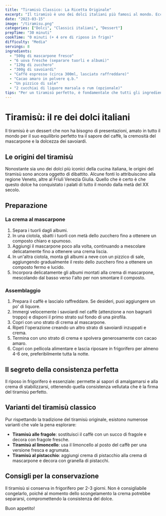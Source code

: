 ```yaml
---
title: "Tiramisù Classico: La Ricetta Originale"
excerpt: "Il tiramisù è uno dei dolci italiani più famosi al mondo. Ecco la ricetta originale per prepararlo in casa."
date: "2023-03-15"
image: "/tiramisu.png"
categories: ["Dolci", "Classici italiani", "Dessert"]
prepTime: "30 minuti"
cookTime: "0 minuti (+ 4 ore di riposo in frigo)"
difficulty: "Media"
servings: 8
ingredients:
  - "500g di mascarpone fresco"
  - "6 uova fresche (separare tuorli e albumi)"
  - "120g di zucchero"
  - "300g di savoiardi"
  - "Caffè espresso (circa 300ml, lasciato raffreddare)"
  - "Cacao amaro in polvere q.b."
  - "Un pizzico di sale"
  - "2 cucchiai di liquore marsala o rum (opzionale)"
tips: "Per un tiramisù perfetto, è fondamentale che tutti gli ingredienti siano a temperatura ambiente, specialmente il mascarpone. Evita di inzuppare troppo i savoiardi nel caffè: devono essere umidi ma non completamente bagnati."
---
```


# Tiramisù: il re dei dolci italiani

Il tiramisù è un dessert che non ha bisogno di presentazioni, amato in tutto il mondo per il suo equilibrio perfetto tra il sapore del caffè, la cremosità del mascarpone e la dolcezza dei savoiardi.

## Le origini del tiramisù

Nonostante sia uno dei dolci più iconici della cucina italiana, le origini del tiramisù sono ancora oggetto di dibattito. Alcune fonti lo attribuiscono alla regione Veneto, altre al Friuli Venezia Giulia. Quello che è certo è che questo dolce ha conquistato i palati di tutto il mondo dalla metà del XX secolo.

## Preparazione

### La crema al mascarpone

1. Separa i tuorli dagli albumi.
2. In una ciotola, sbatti i tuorli con metà dello zucchero fino a ottenere un composto chiaro e spumoso.
3. Aggiungi il mascarpone poco alla volta, continuando a mescolare delicatamente fino a ottenere una crema liscia.
4. In un'altra ciotola, monta gli albumi a neve con un pizzico di sale, aggiungendo gradualmente il resto dello zucchero fino a ottenere un composto fermo e lucido.
5. Incorpora delicatamente gli albumi montati alla crema di mascarpone, mescolando dal basso verso l'alto per non smontare il composto.

### Assemblaggio

1. Prepara il caffè e lascialo raffreddare. Se desideri, puoi aggiungere un po' di liquore.
2. Immergi velocemente i savoiardi nel caffè (attenzione a non bagnarli troppo) e disponi il primo strato sul fondo di una pirofila.
3. Copri con uno strato di crema al mascarpone.
4. Ripeti l'operazione creando un altro strato di savoiardi inzuppati e crema.
5. Termina con uno strato di crema e spolvera generosamente con cacao amaro.
6. Copri con pellicola alimentare e lascia riposare in frigorifero per almeno 4-6 ore, preferibilmente tutta la notte.

## Il segreto della consistenza perfetta

Il riposo in frigorifero è essenziale: permette ai sapori di amalgamarsi e alla crema di stabilizzarsi, ottenendo quella consistenza vellutata che è la firma del tiramisù perfetto.

## Varianti del tiramisù classico

Pur rispettando la tradizione del tiramisù originale, esistono numerose varianti che vale la pena esplorare:

- **Tiramisù alle fragole**: sostituisci il caffè con un succo di fragole e decora con fragole fresche.
- **Tiramisù al limoncello**: usa il limoncello al posto del caffè per una versione fresca e agrumata.
- **Tiramisù al pistacchio**: aggiungi crema di pistacchio alla crema di mascarpone e decora con granella di pistacchi.

## Consigli per la conservazione

Il tiramisù si conserva in frigorifero per 2-3 giorni. Non è consigliabile congelarlo, poiché al momento dello scongelamento la crema potrebbe separarsi, compromettendo la consistenza del dolce.

Buon appetito!
